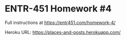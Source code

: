 # ENTR-451 Homework #4

Full instructions at https://entr451.com/homework-4/

Heroku URL: https://places-and-posts.herokuapp.com/
